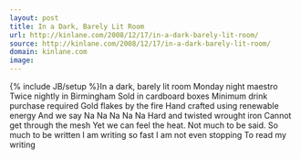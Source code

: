 ```yaml
---
layout: post
title: In a Dark, Barely Lit Room
url: http://kinlane.com/2008/12/17/in-a-dark-barely-lit-room/
source: http://kinlane.com/2008/12/17/in-a-dark-barely-lit-room/
domain: kinlane.com
image: 
---
```

{% include JB/setup %}In a dark, barely lit room Monday night maestro Twice nightly in Birmingham Sold in cardboard boxes Minimum drink purchase required Gold flakes by the fire Hand crafted using renewable energy And we say Na Na Na Na Na Hard and twisted wrought iron Cannot get through the mesh Yet we can feel the heat. Not much to be said. So much to be written I am writing so fast I am not even stopping To read my writing